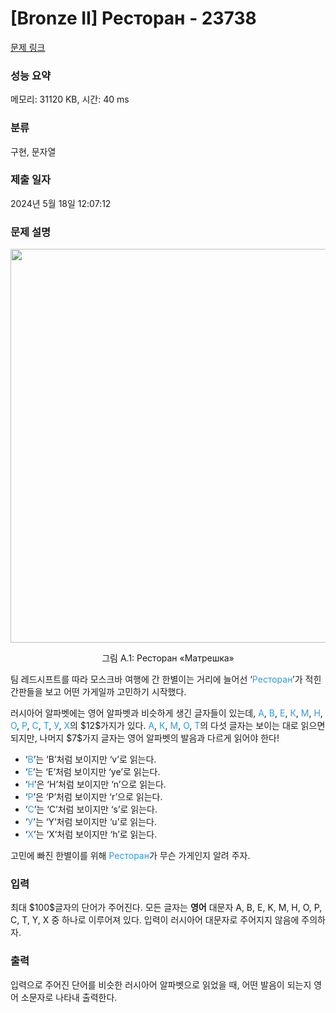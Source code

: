 # [Bronze II] Ресторан - 23738 

[문제 링크](https://www.acmicpc.net/problem/23738) 

### 성능 요약

메모리: 31120 KB, 시간: 40 ms

### 분류

구현, 문자열

### 제출 일자

2024년 5월 18일 12:07:12

### 문제 설명

<p style="text-align: center;"><img alt="" src="" style="width: 630px; max-width: 100%;"></p>

<p style="text-align: center;">그림 A.1: Ресторан «Матрешка»</p>

<p>팀 레드시프트를 따라 모스크바 여행에 간 한별이는 거리에 늘어선 ‘<span style="color:#3498db;">Ресторан</span>’가 적힌 간판들을 보고 어떤 가게일까 고민하기 시작했다.</p>

<p>러시아어 알파벳에는 영어 알파벳과 비슷하게 생긴 글자들이 있는데, <span style="color:#3498db;">А</span>, <span style="color:#3498db;">В</span>, <span style="color:#3498db;">Е</span>, <span style="color:#3498db;">К</span>, <span style="color:#3498db;">М</span>, <span style="color:#3498db;">Н</span>, <span style="color:#3498db;">О</span>, <span style="color:#3498db;">Р</span>, <span style="color:#3498db;">С</span>, <span style="color:#3498db;">Т</span>, <span style="color:#3498db;">У</span>, <span style="color:#3498db;">Х</span>의 $12$가지가 있다. <span style="color:#3498db;">А</span>, <span style="color:#3498db;">К</span>, <span style="color:#3498db;">М</span>, <span style="color:#3498db;">О</span>, <span style="color:#3498db;">Т</span>의 다섯 글자는 보이는 대로 읽으면 되지만, 나머지 $7$가지 글자는 영어 알파벳의 발음과 다르게 읽어야 한다!</p>

<ul>
	<li>‘<span style="color:#3498db;">В</span>’는 ‘B’처럼 보이지만 ‘v’로 읽는다.</li>
	<li>‘<span style="color:#3498db;">Е</span>’는 ‘E’처럼 보이지만 ‘ye’로 읽는다.</li>
	<li>‘<span style="color:#3498db;">Н</span>’은 ‘H’처럼 보이지만 ‘n’으로 읽는다.</li>
	<li>‘<span style="color:#3498db;">Р</span>’은 ‘P’처럼 보이지만 ‘r’으로 읽는다.</li>
	<li>‘<span style="color:#3498db;">С</span>’는 ‘C’처럼 보이지만 ‘s’로 읽는다.</li>
	<li>‘<span style="color:#3498db;">У</span>’는 ‘Y’처럼 보이지만 ‘u’로 읽는다.</li>
	<li>‘<span style="color:#3498db;">Х</span>’는 ‘X’처럼 보이지만 ‘h’로 읽는다.</li>
</ul>

<p>고민에 빠진 한별이를 위해 <span style="color:#3498db;">Ресторан</span>가 무슨 가게인지 알려 주자.</p>

### 입력 

 <p>최대 $100$글자의 단어가 주어진다. 모든 글자는 <strong>영어</strong> 대문자 A, B, E, K, M, H, O, P, C, T, Y, X 중 하나로 이루어져 있다. 입력이 러시아어 대문자로 주어지지 않음에 주의하자.</p>

### 출력 

 <p>입력으로 주어진 단어를 비슷한 러시아어 알파벳으로 읽었을 때, 어떤 발음이 되는지 영어 소문자로 나타내 출력한다.</p>

